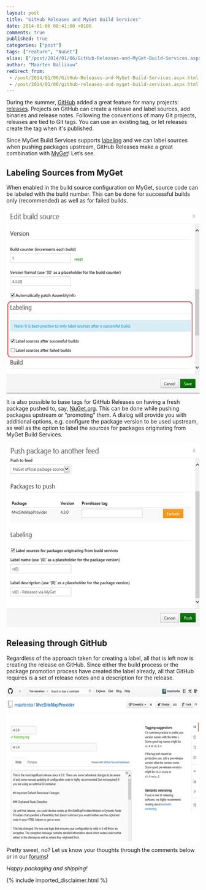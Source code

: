 ```yaml
---
layout: post
title: "GitHub Releases and MyGet Build Services"
date: 2014-01-06 08:41:00 +0100
comments: true
published: true
categories: ["post"]
tags: ["Feature", "NuGet"]
alias: ["/post/2014/01/06/GitHub-Releases-and-MyGet-Build-Services.aspx", "/post/2014/01/06/github-releases-and-myget-build-services.aspx"]
author: "Maarten Balliauw"
redirect_from:
 - /post/2014/01/06/GitHub-Releases-and-MyGet-Build-Services.aspx.html
 - /post/2014/01/06/github-releases-and-myget-build-services.aspx.html
---
```


<p>During the summer, <a href="http://www.github.com">GitHub</a> added a great feature for many projects: <a href="https://github.com/blog/1547-release-your-software">releases</a>. Projects on GitHub can create a release and label sources, add binaries and release notes. Following the conventions of many Git projects, releases are tied to Git tags. You can use an existing tag, or let releases create the tag when it's published.</p>
<p>Since MyGet Build Services supports <a href="/post/2013/09/26/Labeling-Sources-when-Pushing-to-NuGetorg.aspx" target="_blank">labeling</a> and we can label sources when pushing packages upstream, GitHub Releases make a great combination with <a href="http://www.myget.org">MyGet</a>! Let’s see.</p>
<h2>Labeling Sources from MyGet</h2>
<p>When enabled in the build source configuration on MyGet, source code can be labeled with the build number. This can be done for successful builds only (recommended) as well as for failed builds.</p>
<p><a href="/images/image_74.png"><img width="558" height="480" title="Label Sources during Build and make it a GitHub release" style="border-width: 0px; margin: 0px auto; padding-top: 0px; padding-right: 0px; padding-left: 0px; float: none; display: block; background-image: none;" alt="Label Sources during Build and make it a GitHub release" src="/images/image_thumb_72.png" border="0"></a></p>
<p>It is also possible to base tags for GitHub Releases on having a fresh package pushed to, say, <a href="http://www.nuget.org">NuGet.org</a>. This can be done while pushing packages upstream or “promoting” them. A dialog will provide you with additional options, e.g. configure the package version to be used upstream, as well as the option to label the sources for packages originating from MyGet Build Services.</p>
<p><a href="/images/image_thumb2.png"><img width="558" height="480" title="GitHub release when pushing to NuGet.org" style="margin: 0px auto; border: 0px currentColor; border-image: none; padding-top: 0px; padding-right: 0px; padding-left: 0px; float: none; display: block; background-image: none;" alt="GitHub release when pushing to NuGet.org" src="/images/image_thumb2_thumb.png" border="0"></a></p>
<h2>Releasing through GitHub</h2>
<p>Regardless of the approach taken for creating a label, all that is left now is creating the release on GitHub. Since either the build process or the package promotion process have created the label already, all that GitHub requires is a set of release notes and a description for the release.</p>
<p><a href="/images/image_75.png"><img width="640" height="404" title="Integrating GitHub Releases and MyGet" style="border-width: 0px; margin: 5px auto; padding-top: 0px; padding-right: 0px; padding-left: 0px; float: none; display: block; background-image: none;" alt="Integrating GitHub Releases and MyGet" src="/images/image_thumb_73.png" border="0"></a></p>
<p>Pretty sweet, no? Let us know your thoughts through the comments below or in our <a href="http://myget.uservoice.com/forums/135675-general">forums</a>!</p>
<p><em>Happy packaging and shipping!</em></p>

{% include imported_disclaimer.html %}

